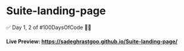 # Suite-landing-page
✅ Day 1, 2 of #100DaysOfCode 🧑‍💻 


#### Live Preview: https://sadeghrastgoo.github.io/Suite-landing-page/
